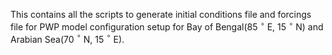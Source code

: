 This contains all the scripts to generate initial conditions file and forcings file for PWP model configuration setup for Bay of Bengal(85 $^\circ$ E, 15 $^\circ$ N) and Arabian Sea(70 $^\circ$ N, 15 $^\circ$ E).
